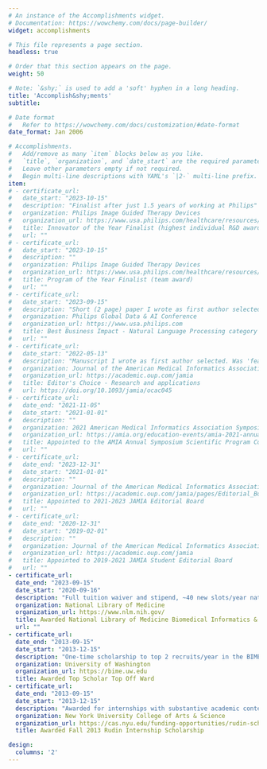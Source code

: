 ```yaml
---
# An instance of the Accomplishments widget.
# Documentation: https://wowchemy.com/docs/page-builder/
widget: accomplishments

# This file represents a page section.
headless: true

# Order that this section appears on the page.
weight: 50

# Note: `&shy;` is used to add a 'soft' hyphen in a long heading.
title: 'Accomplish&shy;ments'
subtitle:

# Date format
#   Refer to https://wowchemy.com/docs/customization/#date-format
date_format: Jan 2006

# Accomplishments.
#   Add/remove as many `item` blocks below as you like.
#   `title`, `organization`, and `date_start` are the required parameters.
#   Leave other parameters empty if not required.
#   Begin multi-line descriptions with YAML's `|2-` multi-line prefix.
item:
# - certificate_url:
#   date_start: "2023-10-15"
#   description: "Finalist after just 1.5 years of working at Philips"
#   organization: Philips Image Guided Therapy Devices
#   organization_url: https://www.usa.philips.com/healthcare/resources/landing/igtd-purpose
#   title: Innovator of the Year Finalist (highest individual R&D award)
#   url: ""
# - certificate_url:
#   date_start: "2023-10-15"
#   description: ""
#   organization: Philips Image Guided Therapy Devices
#   organization_url: https://www.usa.philips.com/healthcare/resources/landing/igtd-purpose
#   title: Program of the Year Finalist (team award)
#   url: ""
# - certificate_url:
#   date_start: "2023-09-15"
#   description: "Short (2 page) paper I wrote as first author selected. The work is confidential, yet in general the paper described our novel use of Large Language Models (e.g. Gen AI) to solve business problems"
#   organization: Philips Global Data & AI Conference
#   organization_url: https://www.usa.philips.com
#   title: Best Business Impact - Natural Language Processing category (short paper)
#   url: ""
# - certificate_url:
#   date_start: "2022-05-13"
#   description: "Manuscript I wrote as first author selected. Was 'featured' on JAMIA and made open access by the journal."
#   organization: Journal of the American Medical Informatics Association
#   organization_url: https://academic.oup.com/jamia
#   title: Editor's Choice - Research and applications
#   url: https://doi.org/10.1093/jamia/ocac045
# - certificate_url:
#   date_end: "2021-11-05"
#   date_start: "2021-01-01"
#   description: ""
#   organization: 2021 American Medical Informatics Association Symposium
#   organization_url: https://amia.org/education-events/amia-2021-annual-symposium/amia-2021-annual-symposium-scientific-program-committee
#   title: Appointed to the AMIA Annual Symposium Scientific Program Committee
#   url: ""
# - certificate_url:
#   date_end: "2023-12-31"
#   date_start: "2021-01-01"
#   description: ""
#   organization: Journal of the American Medical Informatics Association (JAMIA)
#   organization_url: https://academic.oup.com/jamia/pages/Editorial_Board
#   title: Appointed to 2021-2023 JAMIA Editorial Board
#   url: ""
# - certificate_url:
#   date_end: "2020-12-31"
#   date_start: "2019-02-01"
#   description: ""
#   organization: Journal of the American Medical Informatics Association (JAMIA)
#   organization_url: https://academic.oup.com/jamia
#   title: Appointed to 2019-2021 JAMIA Student Editorial Board
#   url: ""
- certificate_url:
  date_end: "2023-09-15"
  date_start: "2020-09-16"
  description: "Full tuition waiver and stipend, ~40 new slots/year nationally"
  organization: National Library of Medicine
  organization_url: https://www.nlm.nih.gov/
  title: Awarded National Library of Medicine Biomedical Informatics & Data Science Pre-Doctoral Fellowship T15 Grant
  url: ""
- certificate_url: 
  date_end: "2013-09-15"
  date_start: "2013-12-15"
  description: "One-time scholarship to top 2 recruits/year in the BIME program"
  organization: University of Washington
  organization_url: https://bime.uw.edu
  title: Awarded Top Scholar Top Off Ward
- certificate_url: 
  date_end: "2013-09-15"
  date_start: "2013-12-15"
  description: "Awarded for internships with substantive academic content"
  organization: New York University College of Arts & Science
  organization_url: https://cas.nyu.edu/funding-opportunities/rudin-scholarship.html
  title: Awarded Fall 2013 Rudin Internship Scholarship

design:
  columns: '2' 
---
```

